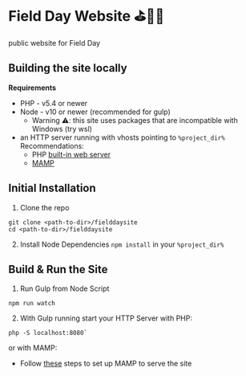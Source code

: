 # Field Day Website ⛳🧑‍🚀
public website for Field Day

## Building the site locally

**Requirements**
- PHP - v5.4 or newer
- Node - v10 or newer (recommended for gulp)
  - Warning ⚠️: this site uses packages that are incompatible with Windows (try wsl) 
- an HTTP server running with vhosts pointing to `%project_dir%`
  Recommendations:
  * PHP [built-in web server](https://www.php.net/manual/en/features.commandline.webserver.php)
  * [MAMP](https://www.mamp.info/en/windows/)

## Initial Installation
1. Clone the repo
```
git clone <path-to-dir>/fielddaysite
cd <path-to-dir>/fielddaysite
```

2. Install Node Dependencies
`npm install` in your `%project_dir%`

## Build & Run the Site
1. Run Gulp from Node Script
```
npm run watch
```

2. With Gulp running start your HTTP Server
with PHP:
```
php -S localhost:8080`
```
or with MAMP:
* Follow [these](https://documentation.mamp.info/en/MAMP-Mac/First-Steps/index.html) steps to set up MAMP to serve the site
